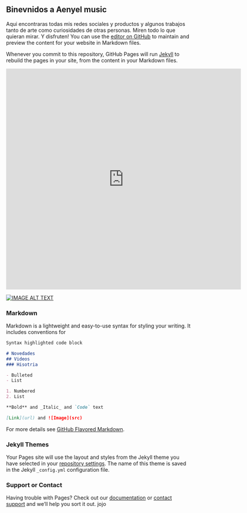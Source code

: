 ## Binevnidos a Aenyel music

Aqui encontraras todas mis redes sociales  y productos y algunos trabajos tanto de arte como curiosidades de otras personas. Miren todo lo que quieran mirar. Y disfruten!
You can use the [editor on GitHub](https://github.com/aenyel/Aenyel-web/edit/gh-pages/index.md) to maintain and preview the content for your website in Markdown files.

Whenever you commit to this repository, GitHub Pages will run [Jekyll](https://jekyllrb.com/) to rebuild the pages in your site, from the content in your Markdown files.

<iframe width="640" height="600" src="https://www.youtube.com/watch?v=ZAhC90efq5c" frameborder="0" allow="accelerometer; autoplay; encrypted-media; gyroscope; picture-in-picture" allowfullscreen></iframe>

[![IMAGE ALT TEXT](https://www.youtube.com/watch?v=ZAhC90efq5c)](http://www.youtube.com/watch?v=https://www.youtube.com/watch?v=ZAhC90efq5c "I will always love you")

### Markdown

Markdown is a lightweight and easy-to-use syntax for styling your writing. It includes conventions for

```markdown
Syntax highlighted code block

# Novedades
## Videos
### Hisotria

- Bulleted
- List

1. Numbered
2. List

**Bold** and _Italic_ and `Code` text

[Link](url) and ![Image](src)
```

For more details see [GitHub Flavored Markdown](https://guides.github.com/features/mastering-markdown/).

### Jekyll Themes

Your Pages site will use the layout and styles from the Jekyll theme you have selected in your [repository settings](https://github.com/aenyel/Aenyel-web/settings/pages). The name of this theme is saved in the Jekyll `_config.yml` configuration file.

### Support or Contact

Having trouble with Pages? Check out our [documentation](https://docs.github.com/categories/github-pages-basics/) or [contact support](https://support.github.com/contact) and we’ll help you sort it out. jojo

